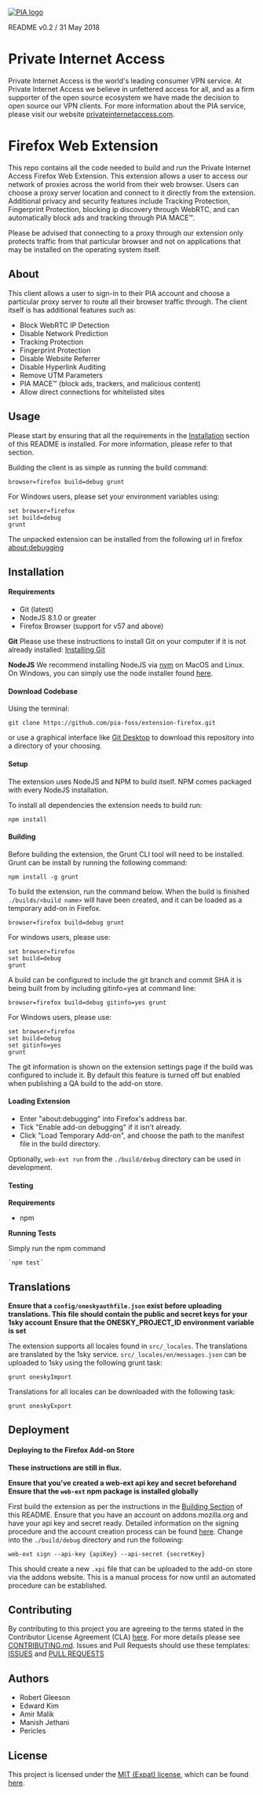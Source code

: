 [![PIA logo][pia-image]][pia-url]

README v0.2 / 31 May 2018

# Private Internet Access
Private Internet Access is the world's leading consumer VPN service. At Private Internet Access we believe in unfettered access for all, and as a firm supporter of the open source ecosystem we have made the decision to open source our VPN clients. For more information about the PIA service, please visit our website [privateinternetaccess.com](https://privateinternetaccess.com).


# Firefox Web Extension
This repo contains all the code needed to build and run the Private Internet Access Firefox Web Extension. This extension allows a user to access our network of proxies across the world from their web browser. Users can choose a proxy server location and connect to it directly from the extension. Additional privacy and security features include Tracking Protection, Fingerprint Protection, blocking ip discovery through WebRTC, and can automatically block ads and tracking through PIA MACE™.

Please be advised that connecting to a proxy through our extension only protects traffic from that particular browser and not on applications that may be installed on the operating system itself.


## About
This client allows a user to sign-in to their PIA account and choose a particular proxy server to route all their browser traffic through. The client itself is has additional features such as:
 - Block WebRTC IP Detection
 - Disable Network Prediction
 - Tracking Protection
 - Fingerprint Protection
 - Disable Website Referrer
 - Disable Hyperlink Auditing
 - Remove UTM Parameters
 - PIA MACE™ (block ads, trackers, and malicious content)
 - Allow direct connections for whitelisted sites


## Usage
Please start by ensuring that all the requirements in the [Installation](#installation) section of this README is installed. For more information, please refer to that section.

Building the client is as simple as running the build command:

    browser=firefox build=debug grunt

For Windows users, please set your environment variables using:

    set browser=firefox
    set build=debug
    grunt


The unpacked extension can be installed from the following url in firefox [about:debugging](about:debugging)


## Installation
#### Requirements
 - Git (latest)
 - NodeJS 8.1.0 or greater
 - Firefox Browser (support for v57 and above)

**Git**
Please use these instructions to install Git on your computer if it is not already installed: [Installing Git](https://gist.github.com/derhuerst/1b15ff4652a867391f03)

**NodeJS**
We recommend installing NodeJS via [nvm](https://github.com/creationix/nvm) on MacOS and Linux. On Windows, you can simply use the node installer found [here](https://nodejs.org/en/).


#### Download Codebase
Using the terminal:

    git clone https://github.com/pia-foss/extension-firefox.git

or use a graphical interface like [Git Desktop](https://desktop.github.com/) to download this repository into a directory of your choosing.


#### Setup
The extension uses NodeJS and NPM to build itself. NPM comes packaged with every NodeJS installation.

To install all dependencies the extension needs to build run:

    npm install


#### Building
Before building the extension, the Grunt CLI tool will need to be installed. Grunt can be install by
running the following command:

    npm install -g grunt

To build the extension, run the command below. When the build is finished `./builds/<build name>` will have been created, and it can be loaded as a temporary add-on in Firefox.

    browser=firefox build=debug grunt

For windows users, please use:

    set browser=firefox
    set build=debug
    grunt

A build can be configured to include the git branch and commit SHA it is being built from by including gitinfo=yes at command line:

    browser=firefox build=debug gitinfo=yes grunt

For Windows users, please use:

    set browser=firefox
    set build=debug
    set gitinfo=yes
    grunt

The git information is shown on the extension settings page if the build was configured to include it. By default this feature is turned off but enabled when publishing a QA build to the add-on store.


#### Loading Extension

  * Enter "about:debugging" into Firefox's address bar.
  * Tick "Enable add-on debugging" if it isn't already.
  * Click "Load Temporary Add-on", and choose the path to the manifest file in the build directory.

  Optionally, `web-ext run` from the `./build/debug` directory can be used in development.

#### Testing

**Requirements**

- npm

**Running Tests**

Simply run the npm command

    `npm test`

## Translations

**Ensure that a `config/oneskyauthfile.json` exist before uploading translations. This file should contain the public and secret keys for your 1sky account**
**Ensure that the ONESKY_PROJECT_ID environment variable is set**

The extension supports all locales found in `src/_locales`. The translations are
translated by the 1sky service. `src/_locales/en/messages.json` can be uploaded to 1sky
using the following grunt task:

    grunt oneskyImport

Translations for all locales can be downloaded with the following task:

    grunt oneskyExport


## Deployment
#### Deploying to the Firefox Add-on Store

**These instructions are still in flux.**

**Ensure that you've created a web-ext api key and secret beforehand**
**Ensure that the `web-ext` npm package is installed globally**

First build the extension as per the instructions in the [Building Section](#Building) of this README.
Ensure that you have an account on addons.mozilla.org and have your api key and secret ready.
Detailed information on the signing procedure and the account creation process can be found  [here](https://developer.mozilla.org/en-US/Add-ons/WebExtensions/Getting_started_with_web-ext).
Change into the `./build/debug` directory and run the following:

    web-ext sign --api-key {apiKey} --api-secret {secretKey}

This should create a new `.xpi` file that can be uploaded to the add-on store via the addons website. This is a manual process for now until an automated procedure can be established.


## Contributing
By contributing to this project you are agreeing to the terms stated in the Contributor License Agreement (CLA) [here](/CLA.rst). For more details please see  [CONTRIBUTING.md](/.github/CONTRIBUTING.md). Issues and Pull Requests should use these templates: [ISSUES](/.github/ISSUE_TEMPLATE.md) and [PULL REQUESTS](/.github/PULL_REQUEST_TEMPLATE.md)


## Authors
 - Robert Gleeson
 - Edward Kim
 - Amir Malik
 - Manish Jethani
 - Pericles


## License
This project is licensed under the [MIT (Expat) license](https://choosealicense.com/licenses/mit/), which can be found [here](/LICENSE).

<!-- Markdown link & img dfn's -->
[pia-image]: https://www.privateinternetaccess.com/assets/PIALogo2x-0d1e1094ac909ea4c93df06e2da3db4ee8a73d8b2770f0f7d768a8603c62a82f.png
[pia-url]: https://www.privateinternetaccess.com/
[wiki]: https://en.wikipedia.org/wiki/Private_Internet_Access
